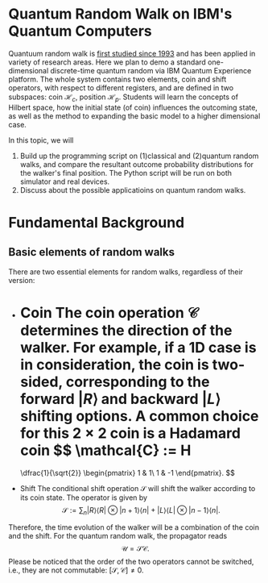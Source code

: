 # Quantum Random Walk on IBM's Quantum Computers
Quantuum random walk is [first studied since 1993](https://journals.aps.org/pra/abstract/10.1103/PhysRevA.48.1687)
and has been applied in variety of research areas. 
Here we plan to demo a standard one-dimensional discrete-time quantum random via IBM Quantum Experience platform. 
The whole system contains two elements, coin and shift operators, with respect to different registers, and are defined in two subspaces: coin $\mathcal{H}_c$, position $\mathcal{H}_p$. 
Students will learn the concepts of Hilbert space, how the initial state (of coin) influences the outcoming state, as well as the method to expanding the basic model to a higher dimensional case. 

In this topic, we will 
1. Build up the programming script on (1)classical and (2)quantum random walks, and compare the resultant outcome probability distributions for the walker's final position. The Python script will be run on both simulator and real devices.
2. Discuss about the possible applicatioins on quantum random walks.


# Fundamental Background

## Basic elements of random walks

There are two essential elements for random walks, regardless of their version:
- Coin
 The coin operation $\mathcal{C}$ determines the direction of the walker.
  For example, if a 1D case is in consideration, the coin is two-sided, corresponding to the forward $|R\rangle$ and backward $|L\rangle$ shifting options.
  A common choice for this $2\times2$ coin is a Hadamard coin
  $$
  \mathcal{C}
  :=
  H
  =
  \dfrac{1}{\sqrt{2}}
  \begin{pmatrix}
  1 & 1\\
  1 & -1
  \end{pmatrix}.
  $$
  
- Shift
 The conditional shift operation $\mathcal{S}$ will shift the walker according to its coin state.
  The operator is given by
  $$
  \mathcal{S}
  :=
  \displaystyle\sum_n
  |R\rangle \langle R| \otimes |n+1\rangle \langle n|
  +
  |L\rangle \langle L| \otimes |n-1\rangle \langle n|.
  $$

Therefore, the time evolution of the walker will be a combination of the coin and the shift.
For the quantum random walk, the propagator reads
$$
\mathcal{U} = \mathcal{S} \mathcal{C}.
$$
Please be noticed that the order of the two operators cannot be switched, i.e., they are not commutable: $[\mathcal{S}, \mathcal{C}] \neq 0$.



